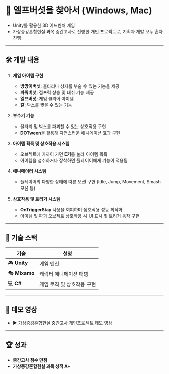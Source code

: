 # 🍄 엘프버섯을 찾아서 (Windows, Mac)

- Unity를 활용한 3D 어드벤처 게임
- 가상증강혼합현실 과목 중간고사로 진행한 개인 프로젝트로, 기획과 개발 모두 혼자 진행

---

## 🛠️ 개발 내용
1. **게임 아이템 구현**
   - **방망이버섯**: 울타리나 상자를 부술 수 있는 기능을 제공
   - **파워버섯**: 점프력 상승 및 대쉬 기능 제공
   - **엘프버섯**: 게임 클리어 아이템
   - **칼**: 박스를 찢을 수 있는 기능

2. **부수기 기능**
   - 울타리 및 박스를 파괴할 수 있는 상호작용 구현
   - **DOTween**을 활용해 자연스러운 애니메이션 효과 구현

3. **아이템 획득 및 상호작용 시스템**
   - 오브젝트에 가까이 가면 **E키**를 눌러 아이템 획득
   - 아이템을 섭취하거나 장착하면 플레이어에게 기능이 적용됨

4. **애니메이터 시스템**
   - 플레이어의 다양한 상태에 따른 모션 구현 (Idle, Jump, Movement, Smash 모션 등)

5. **상호작용 및 트리거 시스템**
   - **OnTriggerStay** 사용을 회피하며 상호작용 성능 최적화
   - 아이템 및 파괴 오브젝트 상호작용 시 UI 표시 및 트리거 동작 구현

---

## 🧰 기술 스택
| **기술**                          | **설명**                           |
| --------------------------------- | --------------------------------- |
| 🎮 **Unity**                      | 게임 엔진                           |
| 🎭 **Mixamo**                      | 캐릭터 애니메이션 매핑               |
| 💻 **C#**                          | 게임 로직 및 상호작용 구현            |


---

## 🎥 데모 영상
- [▶️ 가상증강혼합현실 중간고사 개인프로젝트 데모 영상](https://youtu.be/aLpTavBMavk)

---

## 🏆 성과
- **중간고사 점수 만점**
- **가상증강혼합현실 과목 성적 A+**


